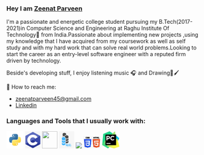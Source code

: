 ### Hey I am [Zeenat Parveen](https://github.com/zeenatparveen) ###
I'm a passionate and energetic college student pursuing my B.Tech(2017-2021)in Computer Science and Engineering at Raghu Institute Of Technology🚀 from India.Passionate about implementing new projects ,using my knowledge that I have acquired from my coursework as well as self study and with my hard work that can solve real world problems.Looking to start the career as an entry-level software engineer with a reputed firm driven by technology.

Beside's developing stuff, I enjoy listening music 🎧 and Drawing🎨🖌️

:e-mail: How to reach me:
* [zeenatparveen45@gmail.com](zeenatparveen45@gmail.com)
* [Linkedin](https://www.linkedin.com/in/zeenat-parveen/)
### Languages and Tools that I usually work with: ###
<p align="left">
  <img src="python.png" width="45">
  <img src="c.png" width="40" height="45">
  <img src="https://camo.githubusercontent.com/fde2f8320328896938f4e4ea661cf916ee8df18d/68747470733a2f2f69636f6e322e636c65616e706e672e636f6d2f32303138303731392f676b632f6b697373706e672d6c6561726e696e672d6f70656e63762d636f6d70757465722d766973696f6e2d6d616368696e652d6c6561726e696e672d632d73696e676c65746f6e2d7061747465726e2d35623530353035326330323837312e393237353136333531353331393930303938373837312e6a7067" width="40" height="45">
<img src="sql.png" width="40" height="45">
 <img src="https://camo.githubusercontent.com/800ceb3659c05eac8b2662e46707cba52a7826c5/68747470733a2f2f77372e706e6777696e672e636f6d2f706e67732f3136362f3334322f706e672d7472616e73706172656e742d666c61736b2d707974686f6e2d626f74746c652d7765622d6672616d65776f726b2d7765622d6170706c69636174696f6e2d666c61736b2d77686974652d6d6f6e6f6368726f6d652d73686f652e706e67" width="45">
<img src="css.png" width="45">
<img src="pycharm.png" width="45">
</p>
